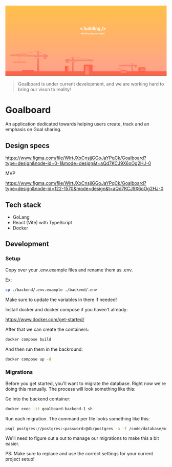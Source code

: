 ![Header](https://github.com/GwartneyDev/goalboard-collab/blob/main/Capture.png)
  >Goalboard is under current development, and we are working hard to bring our vison to reality! 

# Goalboard

An application dedicated towards helping users create, track and an emphasis on Goal sharing.

## Design specs

https://www.figma.com/file/WlrtJXxCnsjjGGoJaYPqCk/Goalboard?type=design&node-id=0-1&mode=design&t=aQd7KCJ9X6oOg2HJ-0

MVP

https://www.figma.com/file/WlrtJXxCnsjjGGoJaYPqCk/Goalboard?type=design&node-id=122-1570&mode=design&t=aQd7KCJ9X6oOg2HJ-0

## Tech stack

- GoLang
- React (Vite) with TypeScript
- Docker

## Development

### Setup

Copy over your .env.example files and rename them as .env.

Ex:

```bash
cp ./backend/.env.example ./backend/.env
```

Make sure to update the variables in there if needed!

Install docker and docker compose if you haven't already:

https://www.docker.com/get-started/

After that we can create the containers:

```bash
docker compose build
```

And then run them in the backround:

```bash
docker compose up -d
```

### Migrations

Before you get started, you'll want to migrate the database. Right now we're doing this manually. The process will look something like this:

Go into the backend container:

```bash
docker exec -it goalboard-backend-1 sh
```

Run each migration. The command per file looks something like this:

```bash
psql postgres://postgres:<password>@db/postgres -a -f /code/database/migrations/<my-migration-file>.up.sql
```

We'll need to figure out a out to manage our migrations to make this a bit easier.

PS: Make sure to replace and use the correct settings for your current project setup!
